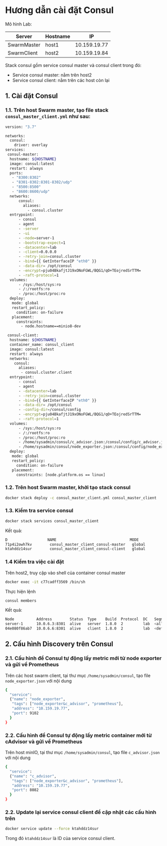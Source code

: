 # Hương dẫn cài đặt Consul

Mô hình Lab:


|Server|Hostname|IP|
|------|--------|--|
|SwarmMaster|host1|10.159.19.77|
|SwarmClient|host2|10.159.19.84|

Stack consul gồm service consul master và consul client trong đó:
 - Service consul master: nằm trên host2
 - Service consul client: nằm trên các host còn lại

## 1. Cài đặt Consul

### 1.1. Trên host Swarm master, tạo file stack `consul_master_client.yml` như sau:
```sh
version: "3.7"

networks:
  consul:
    driver: overlay
services:
 consul-master:
  hostname: ${HOSTNAME}
  image: consul:latest
  restart: always
  ports:
   - "8300:8302"
   - "8301-8302:8301-8302/udp"
   - "8500:8500"
   - "8600:8600/udp"  
  networks:
      consul:
        aliases:
          - consul.cluster
  entrypoint:
      - consul
      - agent
      - -server
      - -ui
      - -node=server-1 
      - -bootstrap-expect=1
      - -datacenter=lab
      - -client=0.0.0.0
      - -retry-join=consul.cluster
      - -bind={{ GetInterfaceIP "eth0" }}
      - -data-dir= /opt/consul
      - -encrypt=pju04BkafjtJ19xONoFGWL/BQG1/qO+TEojredSrTTM=
      - -raft-protocol=1
  volumes:
      - /sys:/host/sys:ro
      - /:/rootfs:ro
      - /proc:/host/proc:ro
  deploy:
   mode: global
   restart_policy:
     condition: on-failure
   placement:
     constraints:
       - node.hostname==minio8-dev

 consul-client:
  hostname: ${HOSTNAME}
  container_name: consul_client
  image: consul:latest
  restart: always
  networks:
    consul:
      aliases:
       - consul.cluster.client
  entrypoint:
      - consul
      - agent
      - -datacenter=lab
      - -retry-join=consul.cluster
      - -bind={{ GetInterfaceIP "eth0" }}
      - -data-dir= /opt/consul
      - -config-dir=/consul/config
      - -encrypt=pju04BkafjtJ19xONoFGWL/BQG1/qO+TEojredSrTTM=
      - -raft-protocol=1
  volumes:
      - /sys:/host/sys:ro
      - /:/rootfs:ro
      - /proc:/host/proc:ro
      - /home/sysadmin/consul/c_advisor.json:/consul/config/c_advisor.json
      - /home/sysadmin/consul/node_exporter.json:/consul/config/node_exporter.json
  deploy:
   mode: global
   restart_policy:
     condition: on-failure
   placement:
     constraints: [node.platform.os == linux]
```

### 1.2. Trên host Swarm master, khởi tạo stack consul
```sh
docker stack deploy -c consul_master_client.yml consul_master_client
```

### 1.3. Kiểm tra service consul
```sh
docker stack services consul_master_client
```

Kết quả:

```sh
D                  NAME                                 MODE                REPLICAS            IMAGE               PORTS
71p4i2owh7kv        consul_master_client_consul-master   global              1/1                 consul:latest       *:8300->8302/tcp, *:8500->8500/tcp, *:8301-8302->8301-8302/udp, *:8600->8600/udp
ktahddz14sur        consul_master_client_consul-client   global              1/1                 consul:latest       
```

### 1.4 Kiểm tra việc cài đặt
Trên host2, truy cập vào shell của container consul master
```sh
docker exec -it c77cadff3569 /bin/sh
```

Thực hiện lệnh
```sh
consul members
```

Kết quả:
```sh
Node          Address        Status  Type    Build  Protocol  DC   Segment
server-1      10.0.6.3:8301  alive   server  1.8.0  2         lab  <all>
04e080f86ab7  10.0.6.6:8301  alive   client  1.8.0  2         lab  <default>
```

## 2. Cấu hình Discovery trên Consul
### 2.1. Cấu hình để Consul tự động lấy metric mới từ node exporter và gửi về Prometheus
Trên các host swarm client, tại thư mục `/home/sysadmin/consul`, tạo file `node_exporter.json` với nội dung

```sh
{
  "service":
  {"name": "node_exporter",
   "tags": ["node_exporter&c_advisor", "prometheus"],
   "address": "10.159.19.77",
   "port": 9102
  }
}

```

### 2.2. Cấu hình để Consul tự động lấy metric container mới từ cAdvisor và gửi về Prometheus
Trên host minIO, tại thư mục `/home/sysadmin/consul`, tạo file `c_advisor.json` với nội dung
```sh
{
  "service":
  {"name": "c_advisor",
   "tags": ["node_exporter&c_advisor", "prometheus"],
   "address": "10.159.19.77",
   "port": 8082
  }
}
```

### 2.2. Update lại service consul client để cập nhật các cấu hình trên
```sh
docker service update --force ktahddz14sur
```

Trong đó `ktahddz14sur` là ID của service consul client.

